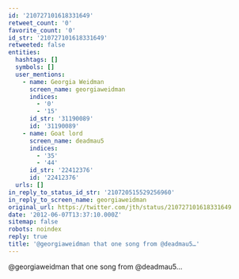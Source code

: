 ```yaml
---
id: '210727101618331649'
retweet_count: '0'
favorite_count: '0'
id_str: '210727101618331649'
retweeted: false
entities:
  hashtags: []
  symbols: []
  user_mentions:
    - name: Georgia Weidman
      screen_name: georgiaweidman
      indices:
        - '0'
        - '15'
      id_str: '31190089'
      id: '31190089'
    - name: Goat lord
      screen_name: deadmau5
      indices:
        - '35'
        - '44'
      id_str: '22412376'
      id: '22412376'
  urls: []
in_reply_to_status_id_str: '210720515529256960'
in_reply_to_screen_name: georgiaweidman
original_url: https://twitter.com/jth/status/210727101618331649
date: '2012-06-07T13:37:10.000Z'
sitemap: false
robots: noindex
reply: true
title: '@georgiaweidman that one song from @deadmau5…'
---
```


@georgiaweidman that one song from @deadmau5…